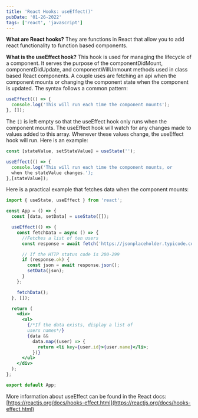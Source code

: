 ```yaml
---
title: 'React Hooks: useEffect()'
pubDate: '01-26-2022'
tags: ['react', 'javascript']
---
```


**What are React hooks?**
They are functions in React that allow you to add react functionality to function based components.

**What is the useEffect hook?**
This hook is used for managing the lifecycle of a component. It serves the purpose of the componentDidMount, componentDidUpdate, and componentWillUnmount methods used in class based React components. A couple uses are fetching an api when the component mounts or changing the component state when the component is updated. The syntax follows a common pattern:

```js
useEffect(() => {
  console.log('This will run each time the component mounts');
}, []);
```

The `[]` is left empty so that the useEffect hook only runs when the component mounts. The useEffect hook will watch for any changes made to values added to this array. Whenever these values change, the useEffect hook will run. Here is an example:

```js
const [stateValue, setStateValue] = useState('');

useEffect(() => {
  console.log('This will run each time the component mounts, or
  when the stateValue changes.');
},[stateValue]);
```

Here is a practical example that fetches data when the component mounts:

```jsx
import { useState, useEffect } from 'react';

const App = () => {
  const [data, setData] = useState([]);

  useEffect(() => {
    const fetchData = async () => {
      //Fetches a list of ten users
      const response = await fetch('https://jsonplaceholder.typicode.com/users');

      // If the HTTP status code is 200-299
      if (response.ok) {
        const json = await response.json();
        setData(json);
      }
    };

    fetchData();
  }, []);

  return (
    <div>
      <ul>
        {/*If the data exists, display a list of 
        users names*/}
        {data &&
          data.map((user) => {
            return <li key={user.id}>{user.name}</li>;
          })}
      </ul>
    </div>
  );
};

export default App;
```

More information about useEffect can be found in the React docs: [https://reactjs.org/docs/hooks-effect.html](https://reactjs.org/docs/hooks-effect.html)
